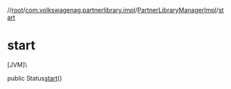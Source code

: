 //[root](../../../index.md)/[com.volkswagenag.partnerlibrary.impl](../index.md)/[PartnerLibraryManagerImpl](index.md)/[start](start.md)

# start

[JVM]\

public Status[start](start.md)()
